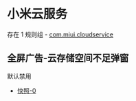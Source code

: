 # 小米云服务

存在 1 规则组 - [com.miui.cloudservice](/src/apps/com.miui.cloudservice.ts)

## 全屏广告-云存储空间不足弹窗

默认禁用

- [快照-0](https://i.gkd.li/import/12847374)
